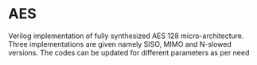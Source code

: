 # AES
Verilog implementation of fully synthesized AES 128 micro-architecture.  Three implementations are given namely SISO, MIMO and N-slowed versions. The codes can be updated for different parameters as per need
